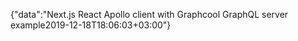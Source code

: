 {"data":"Next.js React Apollo client with Graphcool GraphQL server example2019-12-18T18:06:03+03:00"}
